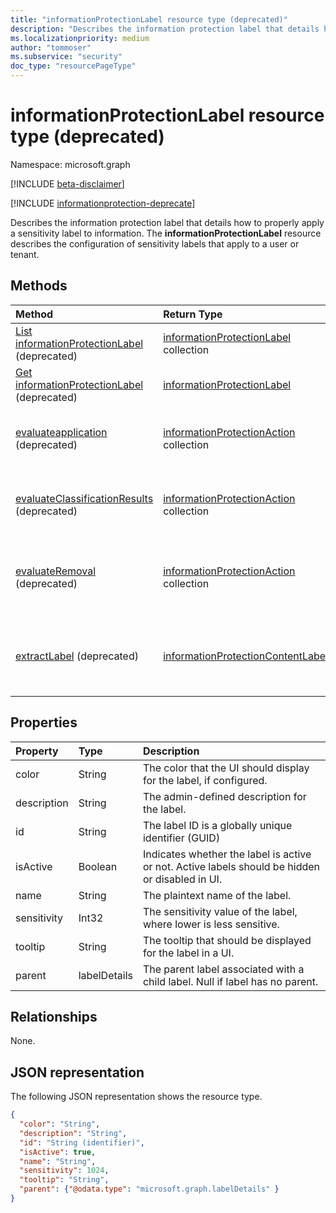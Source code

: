 ```yaml
---
title: "informationProtectionLabel resource type (deprecated)"
description: "Describes the information protection label that details how to properly apply a sensitivity label to information. Deprecated."
ms.localizationpriority: medium
author: "tommoser"
ms.subservice: "security"
doc_type: "resourcePageType"
---
```


# informationProtectionLabel resource type (deprecated)

Namespace: microsoft.graph

[!INCLUDE [beta-disclaimer](../../includes/beta-disclaimer.md)]

[!INCLUDE [informationprotection-deprecate](../../includes/informationprotection-deprecate.md)]

Describes the information protection label that details how to properly apply a sensitivity label to information. The **informationProtectionLabel** resource describes the configuration of sensitivity labels that apply to a user or tenant.  

## Methods

| Method                                                                                              | Return Type                                                               | Description                                                                                                                                                            |
| :-------------------------------------------------------------------------------------------------- | :------------------------------------------------------------------------ | :--------------------------------------------------------------------------------------------------------------------------------------------------------------------- |
| [List informationProtectionLabel](../api/informationprotectionpolicy-list-labels.md) (deprecated)              | [informationProtectionLabel](informationprotectionlabel.md) collection | List all configured information protection labels for a user or tenant.                                                                                                |
| [Get informationProtectionLabel](../api/informationprotectionlabel-get.md) (deprecated)                         | [informationProtectionLabel](informationprotectionlabel.md)               | Given a specific label ID, return the **informationProtectionLabel**.                                                                                                  |
| [evaluateapplication](../api/informationprotectionlabel-evaluateapplication.md) (deprecated)                    | [informationProtectionAction](informationprotectionaction.md) collection  | Given an input of [contentInfo](contentinfo.md) and [labelingOptions](labelingoptions.md), compute the set of actions require to apply the label.                      |
| [evaluateClassificationResults](../api/informationprotectionlabel-evaluateclassificationresults.md) (deprecated)  | [informationProtectionAction](informationprotectionaction.md) collection  | Given an input of [contentInfo](contentinfo.md) and classification results, compute the set of actions require to apply the label.                                  |
| [evaluateRemoval](../api/informationprotectionlabel-evaluateremoval.md) (deprecated)                            | [informationProtectionAction](informationprotectionaction.md) collection  | Given an input of [contentInfo](contentinfo.md) and [downgradeJustification](downgradejustification.md), compute the actions that should be taken to remove the label. |
| [extractLabel](../api/informationprotectionlabel-extractlabel.md) (deprecated)                                     | [informationProtectionContentLabel](informationprotectioncontentlabel.md) | Given an input of [contentInfo](contentinfo.md), return details on the [informationProtectionLabel](informationprotectionlabel.md) that the metadata represents.       |

## Properties

| Property    | Type    | Description                                                                                     |
| :---------- | :------ | :---------------------------------------------------------------------------------------------- |
| color       | String  | The color that the UI should display for the label, if configured.                              |
| description | String  | The admin-defined description for the label.                                                    |
| id          | String  | The label ID is a globally unique identifier (GUID)                                             |
| isActive    | Boolean | Indicates whether the label is active or not. Active labels should be hidden or disabled in UI. |
| name        | String  | The plaintext name of the label.                                                                |
| sensitivity | Int32   | The sensitivity value of the label, where lower is less sensitive.                              |
| tooltip     | String  | The tooltip that should be displayed for the label in a UI.                                     |
| parent      | labelDetails   | The parent label associated with a child label. Null if label has no parent.

## Relationships

None.

## JSON representation

The following JSON representation shows the resource type.

<!-- {
  "blockType": "resource",
  "optionalProperties": [

  ],
  "@odata.type": "microsoft.graph.informationProtectionLabel",
  "keyProperty": "id"
}-->

```json
{
  "color": "String",
  "description": "String",
  "id": "String (identifier)",
  "isActive": true,
  "name": "String",
  "sensitivity": 1024,
  "tooltip": "String",
  "parent": {"@odata.type": "microsoft.graph.labelDetails" }
}
```

<!-- uuid: 16cd6b66-4b1a-43a1-adaf-3a886856ed98
2019-02-04 14:57:30 UTC -->
<!-- {
  "type": "#page.annotation",
  "description": "informationProtectionLabel resource",
  "keywords": "",
  "section": "documentation",
  "tocPath": ""
}-->


